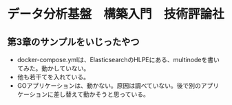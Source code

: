 # データ分析基盤　構築入門　技術評論社

## 第3章のサンプルをいじったやつ
* docker-compose.ymlは、ElasticsearchのHLPEにある、multinodeを書いてみた。動かしていない。
* 他も若干てを入れている。
* GOアプリケーションは、動かない。原因は調べていない。後で別のアプリケーションに差し替えて動かそうと思っている。